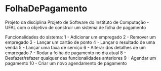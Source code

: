 # FolhaDePagamento
Projeto da disciplina Projeto de Software do Instituto de Computação - UFAL com o objetivo de construir um sistema de folha de pagamento

Funcionalidades do sistema:
1 - Adicionar um empregado
2 - Remover um empregado
3 - Lançar um cartão de ponto
4 - Lançar o resultado de uma venda
5 - Lançar uma taxa de serviço
6 - Alterar dos detalhes de um empregado
7 - Rodar a folha de pagamento no dia atual
8 - Desfazer/refazer qualquer das funcionalidades anteriores
9 - Agendar um pagamento
10 - Criar um novo agendamento de pagamento

